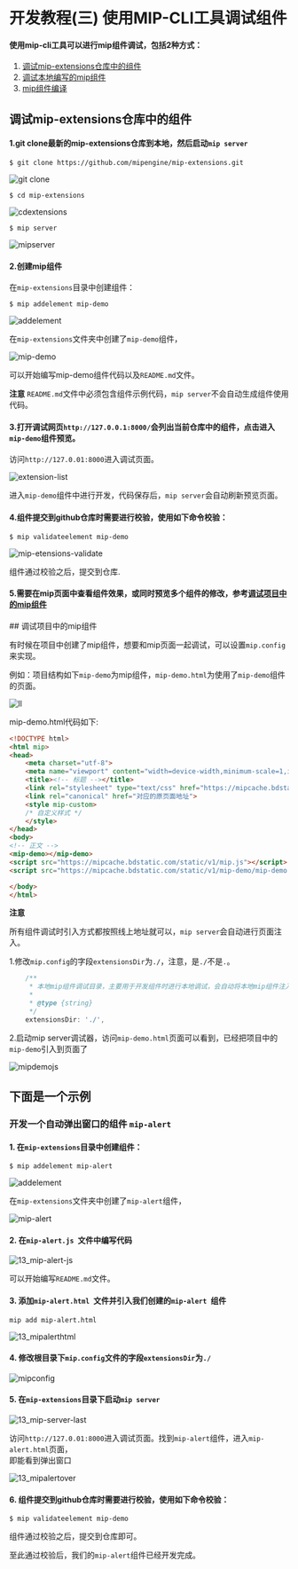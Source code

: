 # 开发教程(三)  使用MIP-CLI工具调试组件
#### 使用mip-cli工具可以进行mip组件调试，包括2种方式：

1. [调试mip-extensions仓库中的组件](#tiaoshizujian)
2. [调试本地编写的mip组件](#tiaoshi)
3. [mip组件编译](#bianyi)

<div id="tiaoshizujian">   </div>

## 调试mip-extensions仓库中的组件 

#### 1.git clone最新的mip-extensions仓库到本地，然后启动`mip server`  

```
$ git clone https://github.com/mipengine/mip-extensions.git
```  
![git clone](https://github.com/mipengine/mip-blog/blob/master/img/13_gitclone.jpg)   

``` 
$ cd mip-extensions  
```
![cdextensions](https://github.com/mipengine/mip-blog/blob/master/img/13_cdextensions.jpg)    

```
$ mip server
```
![mipserver](https://github.com/mipengine/mip-blog/blob/master/img/13_mipserver.jpg)  


#### 2.创建mip组件

在`mip-extensions`目录中创建组件：

```
$ mip addelement mip-demo  
```
![addelement](https://github.com/mipengine/mip-blog/blob/master/img/13_addelement.jpg)  

在`mip-extensions`文件夹中创建了`mip-demo`组件，

![mip-demo](https://github.com/mipengine/mip-blog/blob/master/img/13_mip-demo.jpg)  


可以开始编写mip-demo组件代码以及`README.md`文件。

**注意**
`README.md`文件中必须包含组件示例代码，`mip server`不会自动生成组件使用代码。

#### 3.打开调试网页`http://127.0.0.1:8000/`会列出当前仓库中的组件，点击进入`mip-demo`组件预览。 

访问`http://127.0.01:8000`进入调试页面。   

![extension-list](https://github.com/mipengine/mip-blog/blob/master/img/13_extension-list.jpg)       

进入`mip-demo`组件中进行开发，代码保存后，`mip server`会自动刷新预览页面。  


#### 4.组件提交到github仓库时需要进行校验，使用如下命令校验：

```
$ mip validateelement mip-demo
```

![mip-etensions-validate](https://github.com/mipengine/mip-blog/blob/master/img/13_mipvalidate.jpg)

组件通过校验之后，提交到仓库.

#### 5.需要在mip页面中查看组件效果，或同时预览多个组件的修改，参考[调试项目中的mip组件](#tiaoshi)

<div id="tiaoshi">   </div>
## 调试项目中的mip组件

有时候在项目中创建了mip组件，想要和mip页面一起调试，可以设置`mip.config`来实现。

例如：项目结构如下`mip-demo`为mip组件，`mip-demo.html`为使用了`mip-demo`组件的页面。

![ll](https://github.com/mipengine/mip-blog/blob/master/img/13_ll.jpg)  


mip-demo.html代码如下:

```html
<!DOCTYPE html>
<html mip>
<head>
    <meta charset="utf-8">
    <meta name="viewport" content="width=device-width,minimum-scale=1,initial-scale=1">
    <title><!-- 标题 --></title>
    <link rel="stylesheet" type="text/css" href="https://mipcache.bdstatic.com/static/v1/mip.css">
    <link rel="canonical" href="对应的原页面地址">
    <style mip-custom>
    /* 自定义样式 */
    </style>
</head>
<body>
<!-- 正文 -->
<mip-demo></mip-demo>
<script src="https://mipcache.bdstatic.com/static/v1/mip.js"></script>
<script src="https://mipcache.bdstatic.com/static/v1/mip-demo/mip-demo.js"></script>

</body>
</html>
```

**注意**

所有组件调试时引入方式都按照线上地址就可以，`mip server`会自动进行页面注入。


1.修改`mip.config`的字段`extensionsDir`为`./`，注意，是`./`不是`.`。

```javascript
    /**
     * 本地mip组件调试目录，主要用于开发组件时进行本地调试，会自动将本地mip组件注入到当前访问的页面中去
     *
     * @type {string}
     */
    extensionsDir: './',
```

2.启动mip server调试器，访问`mip-demo.html`页面可以看到，已经把项目中的`mip-demo`引入到页面了

![mipdemojs](https://github.com/mipengine/mip-blog/blob/master/img/13_mipdemojs.jpg)


## 下面是一个示例   
  
### 开发一个自动弹出窗口的组件 `mip-alert` 

 
#### 1. 在`mip-extensions`目录中创建组件：  

```
$ mip addelement mip-alert    
```
![addelement](https://github.com/mipengine/mip-blog/blob/master/img/13_mipalert.jpg)    

在`mip-extensions`文件夹中创建了`mip-alert`组件，  

![mip-alert](https://github.com/mipengine/mip-blog/blob/master/img/13_mipalertlist.jpg)    

#### 2. 在`mip-alert.js `文件中编写代码

![13_mip-alert-js](https://github.com/mipengine/mip-blog/blob/master/img/13_mip-alert-js.jpg)       


可以开始编写`README.md`文件。  

#### 3. 添加`mip-alert.html `文件并引入我们创建的`mip-alert `组件  

```
mip add mip-alert.html   
```

![13_mipalerthtml](https://github.com/mipengine/mip-blog/blob/master/img/13_mipalerthtml.jpg)    

#### 4. 修改根目录下`mip.config`文件的字段`extensionsDir`为`./`    

     
![mipconfig](https://github.com/mipengine/mip-blog/blob/master/img/13_mip-config.jpg)  

#### 5. 在`mip-extensions`目录下启动`mip server`    

![13_mip-server-last](https://github.com/mipengine/mip-blog/blob/master/img/13_mip-server-last.jpg)       

访问`http://127.0.01:8000`进入调试页面。找到`mip-alert`组件，进入`mip-alert.html`页面，   
即能看到弹出窗口  

![13_mipalertover](https://github.com/mipengine/mip-blog/blob/master/img/13_mipalertover.jpg)   

#### 6. 组件提交到github仓库时需要进行校验，使用如下命令校验：

```
$ mip validateelement mip-demo
```



组件通过校验之后，提交到仓库即可。  



至此通过校验后，我们的`mip-alert`组件已经开发完成。   











